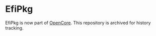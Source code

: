 EfiPkg
======

EfiPkg is now part of [OpenCore](https://github.com/acidanthera/OpenCorePkg).
This repository is archived for history tracking.
